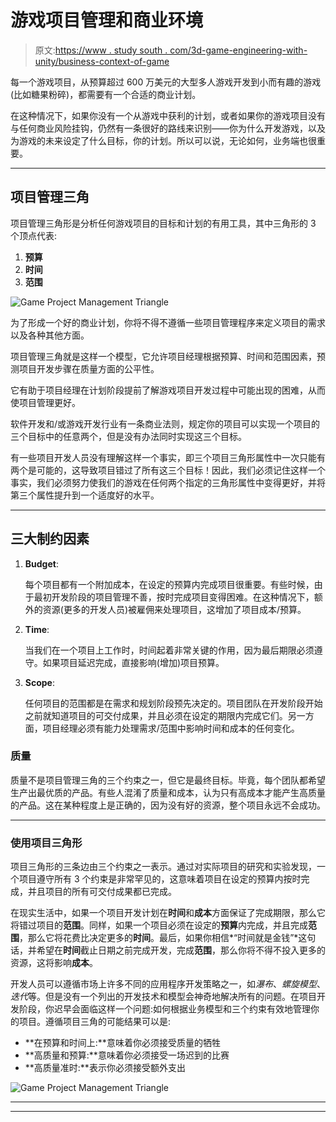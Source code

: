 # 游戏项目管理和商业环境

> 原文:[https://www . study south . com/3d-game-engineering-with-unity/business-context-of-game](https://www.studytonight.com/3d-game-engineering-with-unity/business-context-of-game)

每一个游戏项目，从预算超过 600 万美元的大型多人游戏开发到小而有趣的游戏(比如糖果粉碎)，都需要有一个合适的商业计划。

在这种情况下，如果你没有一个从游戏中获利的计划，或者如果你的游戏项目没有与任何商业风险挂钩，仍然有一条很好的路线来识别——你为什么开发游戏，以及为游戏的未来设定了什么目标，你的计划。所以可以说，无论如何，业务端也很重要。

* * *

## 项目管理三角

项目管理三角形是分析任何游戏项目的目标和计划的有用工具，其中三角形的 3 个顶点代表:

1.  **预算**
2.  **时间**
3.  **范围**

![Game Project Management Triangle](../Images/af6da637f938d9600a7cbd54abd36b18.png)

为了形成一个好的商业计划，你将不得不遵循一些项目管理程序来定义项目的需求以及各种其他方面。

项目管理三角就是这样一个模型，它允许项目经理根据预算、时间和范围因素，预测项目开发步骤在质量方面的公平性。

它有助于项目经理在计划阶段提前了解游戏项目开发过程中可能出现的困难，从而使项目管理更好。

软件开发和/或游戏开发行业有一条商业法则，规定你的项目可以实现一个项目的三个目标中的任意两个，但是没有办法同时实现这三个目标。

有一些项目开发人员没有理解这样一个事实，即三个项目三角形属性中一次只能有两个是可能的，这导致项目错过了所有这三个目标！因此，我们必须记住这样一个事实，我们必须努力使我们的游戏在任何两个指定的三角形属性中变得更好，并将第三个属性提升到一个适度好的水平。

* * *

## 三大制约因素

1.  **Budget**:

    每个项目都有一个附加成本，在设定的预算内完成项目很重要。有些时候，由于最初开发阶段的项目管理不善，按时完成项目变得困难。在这种情况下，额外的资源(更多的开发人员)被雇佣来处理项目，这增加了项目成本/预算。

2.  **Time**:

    当我们在一个项目上工作时，时间起着非常关键的作用，因为最后期限必须遵守。如果项目延迟完成，直接影响(增加)项目预算。

3.  **Scope**:

    任何项目的范围都是在需求和规划阶段预先决定的。项目团队在开发阶段开始之前就知道项目的可交付成果，并且必须在设定的期限内完成它们。另一方面，项目经理必须有能力处理需求/范围中影响时间和成本的任何变化。

### 质量

质量不是项目管理三角的三个约束之一，但它是最终目标。毕竟，每个团队都希望生产出最优质的产品。有些人混淆了质量和成本，认为只有高成本才能产生高质量的产品。这在某种程度上是正确的，因为没有好的资源，整个项目永远不会成功。

* * *

### 使用项目三角形

项目三角形的三条边由三个约束之一表示。通过对实际项目的研究和实验发现，一个项目遵守所有 3 个约束是非常罕见的，这意味着项目在设定的预算内按时完成，并且项目的所有可交付成果都已完成。

在现实生活中，如果一个项目开发计划在**时间**和**成本**方面保证了完成期限，那么它将错过项目的**范围**。同样，如果一个项目必须在设定的**预算**内完成，并且完成**范围**，那么它将花费比决定更多的**时间**。最后，如果你相信*“时间就是金钱”*这句话，并希望在**时间**截止日期之前完成开发，完成**范围**，那么你将不得不投入更多的资源，这将影响**成本**。

开发人员可以遵循市场上许多不同的应用程序开发策略之一，如*瀑布*、*螺旋模型*、*迭代*等。但是没有一个列出的开发技术和模型会神奇地解决所有的问题。在项目开发阶段，你迟早会面临这样一个问题:如何根据业务模型和三个约束有效地管理你的项目。遵循项目三角的可能结果可以是:

*   **在预算和时间上:**意味着你必须接受质量的牺牲
*   **高质量和预算:**意味着你必须接受一场迟到的比赛
*   **高质量准时:**表示你必须接受额外支出

![Game Project Management Triangle](../Images/44d6c31ff8c3a3f7416253f784bd51c7.png)

* * *

* * *